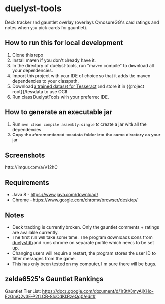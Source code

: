 # duelyst-tools
Deck tracker and gauntlet overlay (overlays CynosureGG's card ratings and notes when you pick cards for gauntlet).

## How to run this for local development ##
1. Clone this repo
2. Install maven if you don't already have it.
3. In the directory of duelyst-tools, run "maven compile" to download all your dependencies.
4. Import this project with your IDE of choice so that it adds the maven dependencies to your classpath.
5. Download [a trained dataset for Tesseract](https://github.com/tesseract-ocr/tessdata) and store it in {{project root}}/tessdata to use OCR
6. Run class DuelystTools with your preferred IDE.

## How to generate an executable jar ##
1. Run `mvn clean compile assembly:single` to create a jar with all the dependencies
2. Copy the aforementioned tessdata folder into the same directory as your jar

## Screenshots ##
http://imgur.com/a/V12hC

## Requirements ##
- Java 8 - https://www.java.com/download/
- Chrome - https://www.google.com/chrome/browser/desktop/

## Notes ##
- Deck tracking is currently broken. Only the gauntlet comments + ratings are available currently.
- The first run will take some time. The program downloads icons from [duelystdb](duelystdb.com) and runs chrome on separate profile which needs to be set up.
- Changing users will require a restart, the program stores the user ID to filter messages from the game.
- This has only been tested on my computer, I'm sure there will be bugs.

## zelda6525's Gauntlet Rankings ##
Gauntlet Tier List: https://docs.google.com/document/d/1r3tX0myAjXHo-EzGmQ2v3E-P2fLCB-8lcCdKkRzeQq0/edit#
